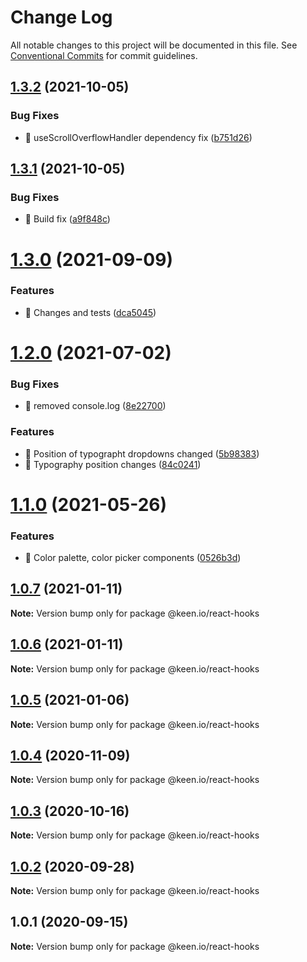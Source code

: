 # Change Log

All notable changes to this project will be documented in this file.
See [Conventional Commits](https://conventionalcommits.org) for commit guidelines.

## [1.3.2](https://github.com/keen/keen/compare/@keen.io/react-hooks@1.3.1...@keen.io/react-hooks@1.3.2) (2021-10-05)


### Bug Fixes

* 🐛 useScrollOverflowHandler dependency fix ([b751d26](https://github.com/keen/keen/commit/b751d26f74c6714a024449320a16e744659310d0))





## [1.3.1](https://github.com/keen/keen/compare/@keen.io/react-hooks@1.3.0...@keen.io/react-hooks@1.3.1) (2021-10-05)


### Bug Fixes

* 🐛 Build fix ([a9f848c](https://github.com/keen/keen/commit/a9f848ccf058e8bc4bdbe48d61e47f429076e036))





# [1.3.0](https://github.com/keen/keen/compare/@keen.io/react-hooks@1.2.0...@keen.io/react-hooks@1.3.0) (2021-09-09)


### Features

* 🎸 Changes and tests ([dca5045](https://github.com/keen/keen/commit/dca5045efbe4c1b638f0033752317eb90738956a))





# [1.2.0](https://github.com/keen/keen/compare/@keen.io/react-hooks@1.1.0...@keen.io/react-hooks@1.2.0) (2021-07-02)


### Bug Fixes

* 🐛 removed console.log ([8e22700](https://github.com/keen/keen/commit/8e227006e191e6cb7e03571cec0073a3f6a913aa))


### Features

* 🎸 Position of typographt dropdowns changed ([5b98383](https://github.com/keen/keen/commit/5b98383b24574b0301c777f29e7d1cec03e57024))
* 🎸 Typography position changes ([84c0241](https://github.com/keen/keen/commit/84c024121c87044d982244ee0b9593352376cf0e))





# [1.1.0](https://github.com/keen/keen/compare/@keen.io/react-hooks@1.0.7...@keen.io/react-hooks@1.1.0) (2021-05-26)


### Features

* 🎸 Color palette, color picker components ([0526b3d](https://github.com/keen/keen/commit/0526b3d89fcdaf1d1f025cc3b3ef5b87a0d70f51))





## [1.0.7](https://github.com/keen/keen/compare/@keen.io/react-hooks@1.0.6...@keen.io/react-hooks@1.0.7) (2021-01-11)

**Note:** Version bump only for package @keen.io/react-hooks





## [1.0.6](https://github.com/keen/keen/compare/@keen.io/react-hooks@1.0.5...@keen.io/react-hooks@1.0.6) (2021-01-11)

**Note:** Version bump only for package @keen.io/react-hooks





## [1.0.5](https://github.com/keen/keen/compare/@keen.io/react-hooks@1.0.4...@keen.io/react-hooks@1.0.5) (2021-01-06)

**Note:** Version bump only for package @keen.io/react-hooks





## [1.0.4](https://github.com/keen/keen/compare/@keen.io/react-hooks@1.0.3...@keen.io/react-hooks@1.0.4) (2020-11-09)

**Note:** Version bump only for package @keen.io/react-hooks





## [1.0.3](https://github.com/keen/keen/compare/@keen.io/react-hooks@1.0.2...@keen.io/react-hooks@1.0.3) (2020-10-16)

**Note:** Version bump only for package @keen.io/react-hooks





## [1.0.2](https://github.com/keen/keen/compare/@keen.io/react-hooks@1.0.1...@keen.io/react-hooks@1.0.2) (2020-09-28)

**Note:** Version bump only for package @keen.io/react-hooks





## 1.0.1 (2020-09-15)

**Note:** Version bump only for package @keen.io/react-hooks
